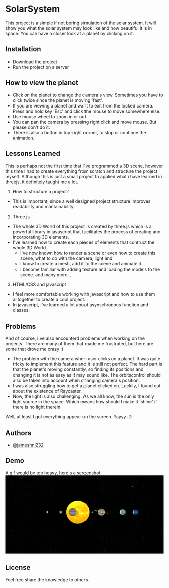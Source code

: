 # SolarSystem
This project is a simple if not boring simulation of the solar system. It will show you what the solar system may look like and how beautiful it is in space. 
You can have a closer look at a planet by clicking on it. 


## Installation

- Download the project
- Run the project on a server
 
## How to view the planet
- Click on the planet to change the camera's view. Sometimes you have to click twice since the planet is moving 'fast'. 
- If you are viewing a planet and want to exit from the locked camera. Press and hold key 'Esc' and click the mouse to move somewhere else. 
- Use mouse wheel to zoom in or out. 
- You can pan the camera by pressing right click and move mouse. But please don't do it. 
- There is also a button in top-right corner, to stop or continue the animation. 


## Lessons Learned

This is perhaps not the first time that I've  programmed a 3D scene, however this time I had to create everything from scratch and structure the project myself. Although this is just a small project to applied what i have learned in threejs, it definitely taught me a lot. 

1. How to structure a project:'
- This is important, since a well designed project structure improves readability and mantainability. 

2. Three.js 
- The whole 3D World of this project is created by three.js which is a powerful library in javascript that facilitates the process of creating and incorporating 3D elements. 
- I've learned how to create each pieces of elements that contruct the whole 3D World. 
  + I've now known how to render a scene or even how to create this scene, what to do with the camera, light and 
  + I know to create a mesh, add it to the scene and animate it.
  + I become familiar with adding texture and loading the models to the scene. 
  and many more...

3. HTML/CSS and javascript
- I feel more comfortable working with javascript and how to use them alltogether to create a cool project. 
- In javascript, I've learned a lot about asynschronous function and classes. 


## Problems 

And of course, I've also encounterd problems when working on the projects. There are many of them that made me frustrated, but here are some that drove me crazy :) 
- The problem with the camera when user clicks on a planet. It was quite tricky to implement this feature and it is still not perfect. The hard part is that the planet's moving constantly, so finding its positions and changing it is not as easy as it may sound like. The orbitscontrol should also be taken into account when changing camera's position.
-  I was also struggling how to get a planet clicked on. Luckily, I found out about the existence of Raycaster.
- Now, the light is also challenging. As we all know, the sun is the only light source in the space. Which means how should I make it 'shine' if there is no light therein

Well, at least I got everything appear on the screen. Yayyy :D 

## Authors

- [@jameshnl232](https://github.com/jameshnl232/)


## Demo
A gif would be too heavy, here's a screenshot
![alt text](https://github.com/jameshnl232/SolarSystem/blob/main/solarsystem.PNG)

## License

Feel free share the knowledge to others.
